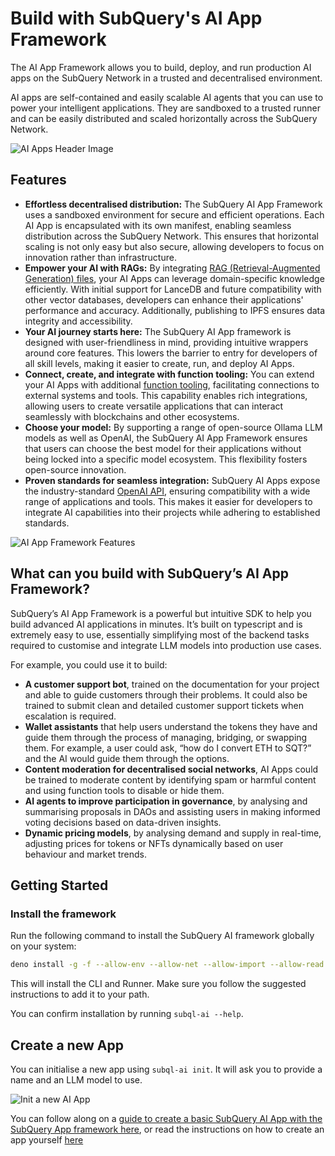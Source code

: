 # Build with SubQuery's AI App Framework

The AI App Framework allows you to build, deploy, and run production AI apps on the SubQuery Network in a trusted and decentralised environment.

AI apps are self-contained and easily scalable AI agents that you can use to power your intelligent applications. They are sandboxed to a trusted runner and can be easily distributed and scaled horizontally across the SubQuery Network.

![AI Apps Header Image](/assets/img/ai/header.png)

## Features

- **Effortless decentralised distribution:** The SubQuery AI App Framework uses a sandboxed environment for secure and efficient operations. Each AI App is encapsulated with its own manifest, enabling seamless distribution across the SubQuery Network. This ensures that horizontal scaling is not only easy but also secure, allowing developers to focus on innovation rather than infrastructure.
- **Empower your AI with RAGs:** By integrating [RAG (Retrieval-Augmented Generation) files](./build/rag.md), your AI Apps can leverage domain-specific knowledge efficiently. With initial support for LanceDB and future compatibility with other vector databases, developers can enhance their applications' performance and accuracy. Additionally, publishing to IPFS ensures data integrity and accessibility.
- **Your AI journey starts here:** The SubQuery AI App framework is designed with user-friendliness in mind, providing intuitive wrappers around core features. This lowers the barrier to entry for developers of all skill levels, making it easier to create, run, and deploy AI Apps.
- **Connect, create, and integrate with function tooling:** You can extend your AI Apps with additional [function tooling](./build/function_tools.md), facilitating connections to external systems and tools. This capability enables rich integrations, allowing users to create versatile applications that can interact seamlessly with blockchains and other ecosystems.
- **Choose your model:** By supporting a range of open-source Ollama LLM models as well as OpenAI, the SubQuery AI App Framework ensures that users can choose the best model for their applications without being locked into a specific model ecosystem. This flexibility fosters open-source innovation.
- **Proven standards for seamless integration:** SubQuery AI Apps expose the industry-standard [OpenAI API](./api/api.md), ensuring compatibility with a wide range of applications and tools. This makes it easier for developers to integrate AI capabilities into their projects while adhering to established standards.

![AI App Framework Features](/assets/img/ai/features.jpg)

## What can you build with SubQuery’s AI App Framework?

SubQuery’s AI App Framework is a powerful but intuitive SDK to help you build advanced AI applications in minutes. It’s built on typescript and is extremely easy to use, essentially simplifying most of the backend tasks required to customise and integrate LLM models into production use cases.

For example, you could use it to build:

- **A customer support bot**, trained on the documentation for your project and able to guide customers through their problems. It could also be trained to submit clean and detailed customer support tickets when escalation is required.
- **Wallet assistants** that help users understand the tokens they have and guide them through the process of managing, bridging, or swapping them. For example, a user could ask, “how do I convert ETH to SQT?” and the AI would guide them through the options.
- **Content moderation for decentralised social networks**, AI Apps could be trained to moderate content by identifying spam or harmful content and using function tools to disable or hide them.
- **AI agents to improve participation in governance**, by analysing and summarising proposals in DAOs and assisting users in making informed voting decisions based on data-driven insights.
- **Dynamic pricing models**, by analysing demand and supply in real-time, adjusting prices for tokens or NFTs dynamically based on user behaviour and market trends.

## Getting Started

<!-- @include: ./snippets/prerequisites.md -->

### Install the framework

Run the following command to install the SubQuery AI framework globally on your system:

```bash
deno install -g -f --allow-env --allow-net --allow-import --allow-read --allow-write --allow-ffi --allow-run --unstable-worker-options -n subql-ai jsr:@subql/ai-app-framework/cli
```

This will install the CLI and Runner. Make sure you follow the suggested instructions to add it to your path.

You can confirm installation by running `subql-ai --help`.

## Create a new App

You can initialise a new app using `subql-ai init`. It will ask you to provide a name and an LLM model to use.

![Init a new AI App](/assets/img/ai/guide-init.png)

You can follow along on a [guide to create a basic SubQuery AI App with the SubQuery App framework here](./guides/fancy-greeter.md), or read the instructions on how to create an app yourself [here](./build/app.md)

